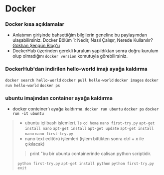 # Docker

### Docker kısa açıklamalar
* Anlatımın girişinde bahsettiğim bilgilerin geneline bu paylaşımdan ulaşabilirsiniz. 
Docker Bölüm 1: Nedir, Nasıl Çalışır, Nerede Kullanılır? [Gökhan Şengün Blog'u](https://gokhansengun.com/docker-nedir-nasil-calisir-nerede-kullanilir/)
* DockerHub üzerinden gerekli kurulum yapıldıktan sonra doğru kurulum olup olmadığını `docker version` komutuyla görebilirsiniz.

### DockerHub'dan indirilen hello-world imajı ayağa kaldırma
`docker search hello-world`
`docker pull hello-world`
`docker images`
`docker run hello-world`
`docker ps`

### ubuntu imajından container ayağa kaldırma
* docker conteiner'ı ayağa kaldırma.
`docker run ubuntu`
`docker ps`
`docker run -it ubuntu`

> * ubuntu içi bash işlemleri.
> `ls`
`cd home`
`nano first-try.py`
`apt-get install nano`
`apt-get install`
`apt-get update`
`apt-get install nano`
`nano first-try.py`
> * nano text editörü işlemleri (işlem bittikten sonra ctrl + x ile çıkılacak)
   >> print "bu bir ubuntu containerinde calisan python scriptidir. 
>
> `python first-try.py`
`apt-get install python`
`python first-try.py`
`exit`

